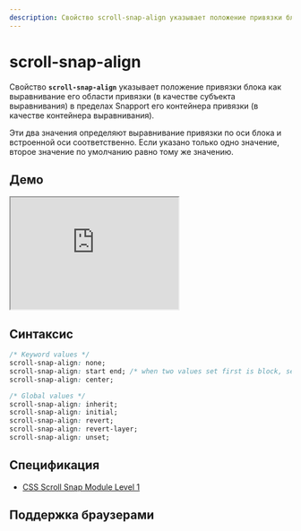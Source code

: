 ```yaml
---
description: Свойство scroll-snap-align указывает положение привязки блока как выравнивание его области привязки (в качестве субъекта выравнивания) в пределах Snapport его контейнера привязки (в качестве контейнера выравнивания)
---
```


# scroll-snap-align

Свойство **`scroll-snap-align`** указывает положение привязки блока как выравнивание его области привязки (в качестве субъекта выравнивания) в пределах Snapport его контейнера привязки (в качестве контейнера выравнивания).

Эти два значения определяют выравнивание привязки по оси блока и встроенной оси соответственно. Если указано только одно значение, второе значение по умолчанию равно тому же значению.

## Демо

<iframe class="interactive is-default-height" height="200" src="https://interactive-examples.mdn.mozilla.net/pages/css/scroll-snap-align.html" title="MDN Web Docs Interactive Example" loading="lazy" data-readystate="complete"></iframe>

## Синтаксис

```css
/* Keyword values */
scroll-snap-align: none;
scroll-snap-align: start end; /* when two values set first is block, second inline */
scroll-snap-align: center;

/* Global values */
scroll-snap-align: inherit;
scroll-snap-align: initial;
scroll-snap-align: revert;
scroll-snap-align: revert-layer;
scroll-snap-align: unset;
```

## Спецификация

- [CSS Scroll Snap Module Level 1](https://w3c.github.io/csswg-drafts/css-scroll-snap/#scroll-snap-align)

## Поддержка браузерами

<p class="ciu_embed" data-feature="mdn-css__properties__scroll-snap-align" data-periods="future_1,current,past_1,past_2" data-accessible-colours="false"></p>
